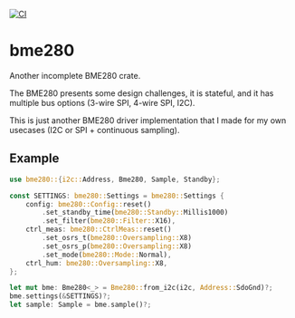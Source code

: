[![CI](https://github.com/newAM/bme280-rs/workflows/CI/badge.svg)](https://github.com/newAM/bme280-rs/actions)

# bme280

Another incomplete BME280 crate.

The BME280 presents some design challenges, it is stateful, and it has
multiple bus options (3-wire SPI, 4-wire SPI, I2C).

This is just another BME280 driver implementation that I made for my own
usecases (I2C or SPI + continuous sampling).

## Example

```rust
use bme280::{i2c::Address, Bme280, Sample, Standby};

const SETTINGS: bme280::Settings = bme280::Settings {
    config: bme280::Config::reset()
        .set_standby_time(bme280::Standby::Millis1000)
        .set_filter(bme280::Filter::X16),
    ctrl_meas: bme280::CtrlMeas::reset()
        .set_osrs_t(bme280::Oversampling::X8)
        .set_osrs_p(bme280::Oversampling::X8)
        .set_mode(bme280::Mode::Normal),
    ctrl_hum: bme280::Oversampling::X8,
};

let mut bme: Bme280<_> = Bme280::from_i2c(i2c, Address::SdoGnd)?;
bme.settings(&SETTINGS)?;
let sample: Sample = bme.sample()?;
```
